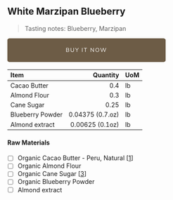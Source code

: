## White Marzipan Blueberry 
> Tasting notes: Blueberry, Marzipan

[![Buy Now](/assets/images/buy-now.png "Buy Now")](https://shop.osocra.com/products/22011513)

| Item | Quantity | UoM  |
| :---     | ---:    | :--- |
| Cacao Butter   | 0.4    | lb    |
| Almond Flour     | 0.3      | lb      |
| Cane Sugar    | 0.25      | lb      |
| Blueberry Powder    | 0.04375 (0.7.oz)      | lb      |
| Almond extract    | 0.00625 (0.1oz)    | lb      |


#### Raw Materials
- [ ] Organic Cacao Butter - Peru, Natural [[1](/vendors)]
- [ ] Organic Almond Flour 
- [ ] Organic Cane Sugar [[3](/vendors)]
- [ ] Organic Blueberry Powder
- [ ] Almond extract
